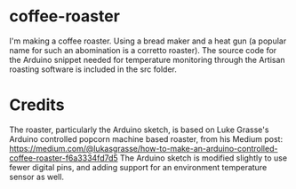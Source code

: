# coffee-roaster

I'm making a coffee roaster. Using a bread maker and a heat gun (a popular name for such an abomination is a corretto roaster). The source code for the Arduino snippet needed for temperature monitoring through the Artisan roasting software is included in the src folder.

# Credits
The roaster, particularly the Arduino sketch, is based on Luke Grasse's Arduino controlled popcorn machine based roaster, from his Medium post: https://medium.com/@lukasgrasse/how-to-make-an-arduino-controlled-coffee-roaster-f6a3334fd7d5 
The Arduino sketch is modified slightly to use fewer digital pins, and adding support for an environment temperature sensor as well.